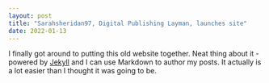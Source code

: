```yaml
---
layout: post
title: "Sarahsheridan97, Digital Publishing Layman, launches site"
date: 2022-01-13
---
```


I finally got around to putting this old website together. Neat thing about it - powered by [Jekyll](http://jekyllrb.com) and I can use Markdown to author my posts. It actually is a lot easier than I thought it was going to be.
